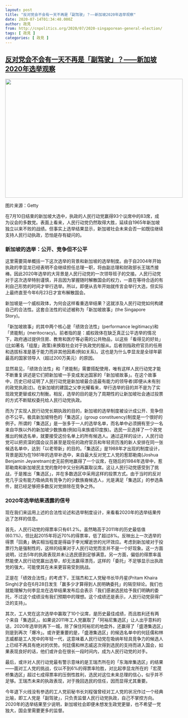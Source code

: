 ```yaml
---
layout: post
title: "反对党会不会有一天不再是「副驾驶」？——新加坡2020年选举观察"
date: 2020-07-14T01:34:48.000Z
author: 政見
from: http://cnpolitics.org/2020/07/2020-singaporean-general-election/
tags: [ 政見 ]
categories: [ 政見 ]
---
```

<!--1594690488000-->
[反对党会不会有一天不再是「副驾驶」？——新加坡2020年选举观察](http://cnpolitics.org/2020/07/2020-singaporean-general-election/)
------

<div>
<div id="attachment_13269" style="width: 576px" class="wp-caption alignnone"><a href="http://cnpolitics.org/wp-content/uploads/2020/07/20200719-12.png"><img class="size-full wp-image-13269" src="http://cnpolitics.org/wp-content/uploads/2020/07/20200719-12.png" alt="" width="566" height="378" srcset="http://cnpolitics.org/wp-content/uploads/2020/07/20200719-12.png 566w, http://cnpolitics.org/wp-content/uploads/2020/07/20200719-12-300x200.png 300w" sizes="(max-width: 566px) 100vw, 566px" /></a><p class="wp-caption-text">图片来源：Getty</p></div><p>在7月10日结束的新加坡大选中，执政的人民行动党赢得93个议席中的83席，成为议会的多数党。表面上看来，人民行动党仍然取得大胜，延续自1965年新加坡独立以来不败的战绩。但事实上选举结果显示，新加坡社会未来会否一如既往继续支持人民行动执政，恐怕是存有疑问的。</p><h3>新加坡的选举：公开、竞争但不公平</h3><p>这里需要简单概括一下这次选举的背景和新加坡的选举制度。由于自2004年开始执政的李显龙已经表明不会继续担任总理一职，将由副总理和财政部长王瑞杰接棒。因此2020年选举的大背景是人民行动党的一次领导班子的交接。人民行动党对于这次选举特别谨慎，并且因为掌握随时解散国会的权力，一直在等待合适的有利自己形势的时间才举行选举。所以，即便从去年开始就传言会举行大选，但实际上最终直至今年6月23日才宣布解散国会。</p><p>新加坡是一个威权政体，为何会这样看重选举结果？这就涉及人民行动党如何构建自己的合法性。这套合法性的论述被称为「新加坡故事」(the Singapore Story)。</p><p>「新加坡故事」的其中两个核心是「绩效合法性」(performance legitimacy)和「贤能制」(meritocracy)。前者指的是：威权政体在缺乏真正公平选举的情况下，政府通过提供住房、教育和医疗等必需的公共物品，以这些「看得见的好处」(比如著名「组屋」政策)来换取社会对于执政党的服从。后者则指政府官员的任用和选拔标准是基于能力而非其他因素(例如关系)。这也是为什么李显龙是全球年薪最高的国家领导人（超过200万美元）的原因。</p><p>显然易见，「绩效合法性」和「贤能制」需要搭配使用，唯有这样人民行动党才能不断重复讲述是它们把新加坡一手变成发达国家的「新加坡故事」。在这个故事中，历史已经证明了人民行动党是新加坡最合适最有能力的领导者(即便从未有别的政党执政过)。在新加坡的建国之父李光耀看来，举行选举的目的并不是为了实现政党更替或权力制衡。相反，选举的目的是为了周期性的让新加坡社会通过投票的方式不断赋权委托给人民行动党执政。</p><p>而为了实现人民行动党长期执政的目的，新加坡的选举制度被设计成公开、竞争但亦不公平。极具新加坡特色的「集选区」(group constituency)制度是一个很好的例子。所谓的「集选区」是一张多于一人的选举名单，而名单中必须拥有至少一名来自华族以外的新加坡少数族裔(例如马来族或印度族)。选民一旦选择了一个政党推出的候选名单，就要接受这份名单上的所有候选人。通过这样的设计，人民行动党可以把资深的国会议员甚至是现任的政府官员和年轻资历浅的新人安排在同一张候选名单中，达到「以老带新」的目的。「集选区」是1988年才出现的制度设计，背景是因为在1981年的选举补选中，来自最大反对党工人党的惹耶勒南(Joshua Benjamin Jeyaretnam)史无前例地赢得了一个议席，在随后的1984年选举中，惹耶勒南和新加坡民主党的詹时中又分别再赢取议席。这让人民行动党感受到了挑战，于是推出「集选区」，并在多数选区中采用这样的投票方式。由于当时的反对党几乎没有能力吸纳具有竞争力的少数族裔候选人，光是满足「集选区」的参选条件，就已经足够把多数反对党排除在竞争之外。</p><h3>2020年选举结果透露的信号</h3><p>现在我们来运用上述的合法性论述和选举制度设计，来看看2020年的选举结果传达了怎样的信息。</p><p>首先，人民行动党的得票率只有61.2%。虽然略高于2011年的历史最低值(60.1%)，但比起2015年将近70%的得票率，低了超过8%。反映出上一次选举的得票「回勇」确实相当程度是得益于李光耀逝世的光环效应。考虑到新加坡对于投票行为是强制性的，这样的结果对于人民行动党而言并不是一个好现象。这一方面说明，过去5年的执政表现并未让选民感到足够满意。另一方面，偏低的得票率虽然能使人民行动党赢出选举，却无法赢得漂亮，这样的「委托」不足够显示出执政党的强大，可能使其在未来更容易受到挑战。</p><p>正是在「绩效合法性」的考虑下，王瑞杰和工人党秘书长毕丹星(Pritam Khaira Singh)才会在6月28日发生「赢多少才算得到人民明确委托」的隔空辩论。我们也就能理解为何李显龙在选举结果发布后会表示「我们感谢选民给予我们明确的委托，不过这个成绩没有我们预期中的理想。这个成绩还是表示，人民行动党获得广泛的支持」。</p><p>其次，工人党在这次选举中赢取了10个议席，是历史最佳成绩，而且胜利还有两个来自「集选区」。如果说2011年工人党赢取了「阿裕尼集选区」让人出乎意料的话，2020年选举则再下一城，除了保住阿裕尼的地盘外，还赢得了「盛港集选区」则是到再次「爆冷」。或许更重要的是，「盛港集选区」的候选名单中的何廷儒和林志威都是工人党中的年轻一代，这意味着人民行动党在吸纳年轻具竞争力的候选人上已经不再具有绝对的优势。何廷儒和林志威这次得到选民的支持而进入国会，如果表现良好的话，他们或许会在很长一段时间内，成为人民行动党的对手。</p><p>最后，或许对人民行动党最有警示意味的是王瑞杰所在的「东海岸集选区」的结果——面对工人党的挑战，仅以不到6%的得票率险胜，对比起李显龙所在的「宏荗桥集选区」超过七成得票率的压倒性胜利，选民对这位未来总理的信心，似乎并不足够。王瑞杰未来的执政表现，对于挽回选民的信任，因而显得尤其重要。</p><p>今年退下火线没有参选的工人党前秘书长刘程强曾经对工人党的状况作过一个经典比喻，即工人党是「副驾驶」，只负责监督人民行动党执政，自己不掌控方向。2020年的选举结果至少说明，新加坡社会即便未想发生政党更替，也不希望一党独大，国会里需要更多的监督。</p>
</div>
